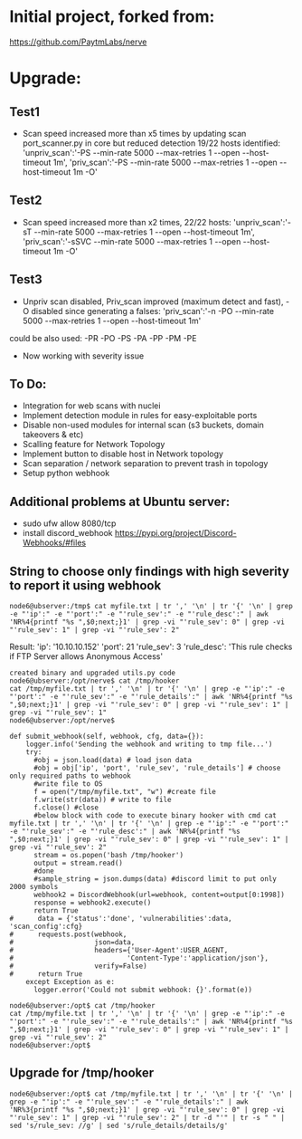 # Initial project, forked from:
https://github.com/PaytmLabs/nerve

# Upgrade:
## Test1
* Scan speed increased more than x5 times by updating scan port_scanner.py in core but reduced detection 19/22 hosts identified:
      'unpriv_scan':'-PS --min-rate 5000 --max-retries 1 --open --host-timeout 1m',
      'priv_scan':'-PS --min-rate 5000 --max-retries 1 --open --host-timeout 1m -O'
## Test2
* Scan speed increased more than x2 times, 22/22 hosts:
      'unpriv_scan':'-sT --min-rate 5000 --max-retries 1 --open --host-timeout 1m',
      'priv_scan':'-sSVC --min-rate 5000 --max-retries 1 --open --host-timeout 1m -O'
## Test3
* Unpriv scan disabled, Priv_scan improved (maximum detect and fast), -O disabled since generating a falses:
      'priv_scan':'-n -PO --min-rate 5000 --max-retries 1 --open --host-timeout 1m'

could be also used: -PR -PO -PS -PA -PP -PM -PE
      
* Now working with severity issue

## To Do:
* Integration for web scans with nuclei
* Implement detection module in rules for easy-exploitable ports
* Disable non-used modules for internal scan (s3 buckets, domain takeovers & etc)
* Scalling feature for Network Topology
* Implement button to disable host in Network topology
* Scan separation / network separation to prevent trash in topology
* Setup python webhook

## Additional problems at Ubuntu server:
* sudo ufw allow 8080/tcp
* install discord_webhook https://pypi.org/project/Discord-Webhooks/#files

## String to choose only findings with high severity to report it using webhook
```node6@ubserver:/tmp$ cat myfile.txt | tr ',' '\n' | tr '{' '\n' | grep -e "'ip':" -e "'port':" -e "'rule_sev':" -e "'rule_desc':" | awk 'NR%4{printf "%s ",$0;next;}1' | grep -vi "'rule_sev': 0" | grep -vi "'rule_sev': 1" | grep -vi "'rule_sev': 2"```

Result:
'ip': '10.10.10.152'  'port': 21  'rule_sev': 3  'rule_desc': 'This rule checks if FTP Server allows Anonymous Access'

```
created binary and upgraded utils.py code
node6@ubserver:/opt/nerve$ cat /tmp/hooker 
cat /tmp/myfile.txt | tr ',' '\n' | tr '{' '\n' | grep -e "'ip':" -e "'port':" -e "'rule_sev':" -e "'rule_details':" | awk 'NR%4{printf "%s ",$0;next;}1' | grep -vi "'rule_sev': 0" | grep -vi "'rule_sev': 1" | grep -vi "'rule_sev': 1"
node6@ubserver:/opt/nerve$ 
```

```
def submit_webhook(self, webhook, cfg, data={}):
    logger.info('Sending the webhook and writing to tmp file...')
    try:
      #obj = json.load(data) # load json data
      #obj = obj['ip', 'port', 'rule_sev', 'rule_details'] # choose only required paths to webhook
      #write file to OS
      f = open("/tmp/myfile.txt", "w") #create file      
      f.write(str(data)) # write to file
      f.close() #close
      #below block with code to execute binary hooker with cmd cat myfile.txt | tr ',' '\n' | tr '{' '\n' | grep -e "'ip':" -e "'port':" -e "'rule_sev':" -e "'rule_desc':" | awk 'NR%4{printf "%s ",$0;next;}1' | grep -vi "'rule_sev': 0" | grep -vi "'rule_sev': 1" | grep -vi "'rule_sev': 2"
      stream = os.popen('bash /tmp/hooker')
      output = stream.read()
      #done
      #sample_string = json.dumps(data) #discord limit to put only 2000 symbols
      webhook2 = DiscordWebhook(url=webhook, content=output[0:1998])
      response = webhook2.execute()
      return True
#      data = {'status':'done', 'vulnerabilities':data, 'scan_config':cfg}
#      requests.post(webhook, 
#                    json=data, 
#                    headers={'User-Agent':USER_AGENT, 
#                            'Content-Type':'application/json'},
#                    verify=False)
#      return True
    except Exception as e:
      logger.error('Could not submit webhook: {}'.format(e))
```

```
node6@ubserver:/opt$ cat /tmp/hooker
cat /tmp/myfile.txt | tr ',' '\n' | tr '{' '\n' | grep -e "'ip':" -e "'port':" -e "'rule_sev':" -e "'rule_details':" | awk 'NR%4{printf "%s ",$0;next;}1' | grep -vi "'rule_sev': 0" | grep -vi "'rule_sev': 1" | grep -vi "'rule_sev': 2"
node6@ubserver:/opt$ 
```
## Upgrade for /tmp/hooker
```
node6@ubserver:/opt$ cat /tmp/myfile.txt | tr ',' '\n' | tr '{' '\n' | grep -e "'ip':" -e "'rule_sev':" -e "'rule_details':" | awk 'NR%3{printf "%s ",$0;next;}1' | grep -vi "'rule_sev': 0" | grep -vi "'rule_sev': 1" | grep -vi "'rule_sev': 2" | tr -d "'" | tr -s " " | sed 's/rule_sev: //g' | sed 's/rule_details/details/g'
```

